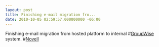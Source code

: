 ```yaml
---
layout: post
title: Finishing e-mail migration fro...
date: 2010-10-05 02:59:57.000000000 -06:00
---
```

Finishing e-mail migration from hosted platform to internal #<a href="http://search.twitter.com/search?q=%23GroupWise" class="aktt_hashtag">GroupWise</a> system. #<a href="http://search.twitter.com/search?q=%23Novell" class="aktt_hashtag">Novell</a>
